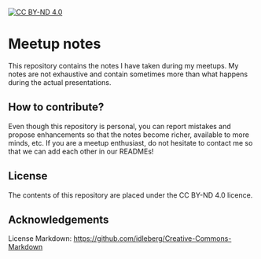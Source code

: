 [![CC BY-ND 4.0](https://i.creativecommons.org/l/by-nd/4.0/88x31.png)](http://creativecommons.org/licenses/by-nd/4.0/)

# Meetup notes

This repository contains the notes I have taken during my meetups. My notes are not exhaustive and contain sometimes more than what happens during the actual presentations.

## How to contribute?

Even though this repository is personal, you can report mistakes and propose enhancements so that the notes become richer, available to more minds, etc.
If you are a meetup enthusiast, do not hesitate to contact me so that we can add each other in our READMEs!

## License

The contents of this repository are placed under the CC BY-ND 4.0 licence.

## Acknowledgements

License Markdown: [https://github.com/idleberg/Creative-Commons-Markdown
](https://github.com/idleberg/Creative-Commons-Markdown)